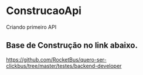 # ConstrucaoApi
Criando primeiro API

## Base de Construção no link abaixo.

https://github.com/RocketBus/quero-ser-clickbus/tree/master/testes/backend-developer
